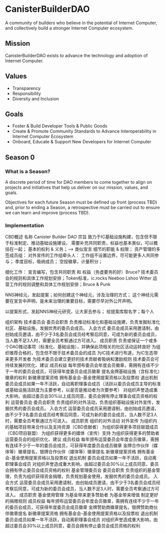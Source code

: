 # CanisterBuilderDAO


A community of builders who believe in the potential of Internet Computer, and collectively build a stronger Internet Computer ecosystem.

## Mission
CanisterBuilderDAO exists to advance the technology and adoption of Internet Computer.  

## Values
* Transparency
* Responsibility 
* Diversity and Inclusion 

## Goals 
* Foster & Build Developer Tools & Public Goods
* Create & Promote Community Standards to Advance Interoperability in Internet Computer Ecosystem 
* Onboard, Educate & Support New Developers for Internet Computer 


## Season 0 

### What is a Season? 
A discrete period of time for DAO members to come together to align on projects and initiatives that help us deliver on our mission, values, and goals.

Objectives for each future Season must be defined up front (process TBD) and, prior to ending a Season, a retrospective must be carried out to ensure we can learn and improve (process TBD).



### Implementation 


CBD概述
名称
Canister Builder DAO
宗旨
致力于IC基础设施构建，包含但不限于标准制定、推动基础设施建设。
需要补充共同职责，权益也基本类似，可以概括在一起；
基本的权利 & 义务；--> 类似宣言
细节的职能 & 权限；
资产管理的多签成员组：
对外宣传的工作组牵头人：
工作组不设置边界，尽可能更多人共同参与；
季度目标，吸纳成员；
空投徽章，计量积分；

细化工作：
宣言编写，包含共同职责 和 权益（务虚要务的好）Bruce?
技术委员会的规则和具体工作规划安排；Token标准，ic.rocks  Neeboo Lshoo Witter 
运营工作的规则调整和具体工作规划安排；Bruce & Punk

NNS神经元，发起提案；如何创建这个神经元，涉及治理的方式；
这个神经元需要在宣言中声明，是未来治理的重要目标，需要尽早对外公开声明。

以提案形式，发起NNS神经元研究，让大家去参与；
给提案库取名字；每个人



组织架构
技术委员会
委员会职责
负责推动标准化和基础设施建，负责发掘标准化社区、基础设施，发掘优秀的委员会成员。
入会方式
委员会成员采用邀请制，由创始成员邀请，由不少于3名委员会成员经考察后同意，可成为新的委员会成员，当人数不足3人时，需要全员考察通过方可进入。
成员职责
负责或保证一个或多个DAO推动事项（标准化、基础设施），并确保此项相关的社区活动运转良好
为组织推荐合格的，包含但不限于技术委员会的成员
为IC技术进行布道，为IC生态带来更多开发者
为技术委员会建立更好的技术贡献者吸纳和激励规则
技术委员会可持续发展的优化、建议
成员权益
每年颁布委员会年度会员徽章，需拥有连续不少于一年的委员会成员，可获得年度委员会成员徽章
提名金牌基础设施（含标准化）徽章的权利
新徽章提案资格
拥有基金会-基金使用提案资格以及投票权
退出机制
委员会成员如果一年不活跃，自动离职理事会成员（活跃以委员会成员主导的标准或基础设施活跃度为主要参考，以是否是推动者为次要参考）
对组织声誉造成重大影响，由超过委员会30%以上成员同意，委员会拥有停止理事会成员资格的权利
运营委员会
委员会职责
负责组织的对外活动，负责组织基础设施对外宣传，发掘优秀的委员会成员。
入会方式
运营委员会成员采用邀请制，由创始成员邀请，由不少于3名委员会成员经考察后同意，可成为新的委员会成员，当人数不足3人时，需要全员考察通过方可进入。
成员职责
组织的对外活动
对外宣传
为组织内的基础项目带来合作以及支持资源（CBD贡献者）
为组织获得更多项目联盟成员（CBD项目联盟）
为组织获得更多的媒体（宣传）支持
为组织获得更多的赞助者
运营委员会的组织优化、建议
成员权益
每年颁布运营委员会年度会员徽章，需拥有连续不少于一年的委员会成员，可获得年度委员会成员徽章
金牌合作伙伴（媒体等）徽章提名，银牌合作伙伴（媒体等）徽章提名
新徽章提案资格
拥有基金会-基金使用提案资格以及投票权
退出机制
委员会成员如果一年不活跃，自动离职理事会成员
对组织声誉造成重大影响，由超过委员会30%以上成员同意，委员会拥有停止委员会成员资格的权利
基金管理委员会
委员会职责
负责组织的基金管理，负责为组织获得资金捐赠，负责规划基金使用，发掘优秀的委员会成员。
入会方式
运营委员会成员采用邀请制，由创始成员邀请，由不少于3名委员会成员经考察后同意，可成为新的委员会成员，当人数不足3人时，需要全员考察通过方可进入。
成员职责
基金使用管理
为基金带来更多赞助者
为基金带来增值
制定更好的捐赠规则
成员权益
每年颁布运营委员会年度会员徽章，需拥有连续不少于一年的委员会成员，可获得年度委员会成员徽章
金牌赞助商徽章提名，银牌赞助商伙伴徽章提名
新徽章提案资格
拥有基金会-基金使用提案资格以及投票权
退出机制
委员会成员如果一年不活跃，自动离职理事会成员
对组织声誉造成重大影响，由超过委员会30%以上成员同意，委员会拥有停止委员会成员资格的权利

